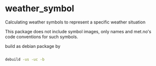 weather_symbol
==============

Calculating weather symbols to represent a specific weather situation

This package does not include symbol images, only names and met.no's code 
conventions for such symbols.

build as debian package by
```bash

debuild -us -uc -b

```

